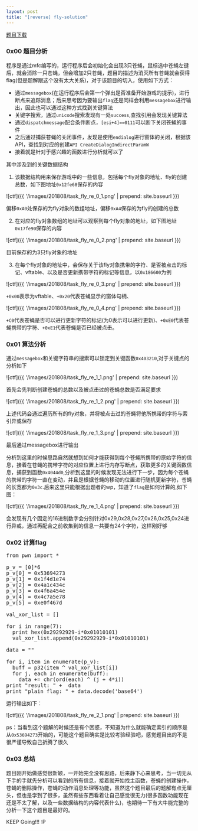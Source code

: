 ```yaml
---
layout: post
title: "[reverse] fly-solution"
---
```


[题目下载](https://github.com/pench3r/pench3r.github.io/blob/master/images/201808/fly.exe?raw=true)

### 0x00 题目分析 ###

程序是通过mfc编写的，运行程序后会初始化会出现3只苍蝇，鼠标选中苍蝇左键后，就会消除一只苍蝇，但会增加2只苍蝇，题目的描述为消灭所有苍蝇就会获得flag(但是题解跟这个没有太大关系)，对于该题目的切入，使用如下方式：

- 通过`messagebox`(在运行程序后会第一个弹出是否准备开始游戏的提示)，进行断点来追踪消息；后来思考因为要输出`flag`还是同样会利用`messagebox`进行输出，因此也可以通过这种方式找到关键算法
- 关键字搜索，通过`unicode`搜索发现有一处`success`,查找引用会发现关键算法
- 通过`dispatchmessage`配合条件断点，`[esi+4]==0111`可以断下关闭苍蝇的事件
- 之后通过捕获苍蝇的关闭事件，发现是使用`endialog`进行窗体的关闭，根据该API，查找到对应的创建`API CreateDialogIndirectParamW`
- 接着就是针对于感兴趣的函数进行分析就可以了

其中涉及到的关键数据结构

1. 该数据结构用来保存游戏中的一些信息，包括每个fly对象的地址、fly的创建总数，如下图地址`0x12fe68`保存的内容

![ctf]({{ '/images/201808/task_fly_re_0_1.png' | prepend: site.baseurl }})

偏移`0xA0`处保存的为fly对象的数组地址，偏移`0xA4`保存的为fly的创建的总数

2. 在对应的fly对象数组的地址可以观察到每个fly对象的地址，如下图地址`0x17fe90`保存的内容

![ctf]({{ '/images/201808/task_fly_re_0_2.png' | prepend: site.baseurl }})

目前保存的为3只fly对象的地址

3. 在每个fly对象的地址中，会保存关于该fly对象携带的字符、是否被点击的标记、vftable、以及是否更新携带字符的标记等信息，以`0x186600`为例

![ctf]({{ '/images/201808/task_fly_re_0_3.png' | prepend: site.baseurl }}) 

`+0x00`表示为vftable、`+0x20`代表苍蝇显示的窗体句柄、

![ctf]({{ '/images/201808/task_fly_re_0_4.png' | prepend: site.baseurl }})

`+C0`代表苍蝇是否可以进行更新字符的标记(为0表示可以进行更新)、`+0xE0`代表苍蝇携带的字符、`+0xE1`代表苍蝇是否已经被点击。

### 0x01 算法分析 ###

通过`messagebox`和关键字符串的搜索可以锁定到关键函数`0x403210`,对于关键点的分析如下

![ctf]({{ '/images/201808/task_fly_re_1_1.png' | prepend: site.baseurl }})

首先会先判断创建苍蝇的总数以及被点击过的苍蝇总数是否满足要求

![ctf]({{ '/images/201808/task_fly_re_1_2.png' | prepend: site.baseurl }})

上述代码会通过遍历所有的fly对象，并将被点击过的苍蝇将他所携带的字符与索引异或保存

![ctf]({{ '/images/201808/task_fly_re_1_3.png' | prepend: site.baseurl }})

最后通过messagebox进行输出

分析到这里的时候思路自然就想到如何才能获得到每个苍蝇所携带的原始字符的信息，接着在苍蝇的携带字符的对应位置上进行内存写断点，获取更多的关键函数信息，捕获到函数`0x4044d0`,分析到这里的时候发现无法进行下一步，因为每个苍蝇的携带的字符一直在变动，并且是根据苍蝇的移动的位置进行随机更新字符，苍蝇的长宽都为`0x3c`.后来这里只能根据出题者的wp，知道了`flag`是如何计算的,如下图：

![ctf]({{ '/images/201808/task_fly_re_1_4.png' | prepend: site.baseurl }})

会发现有几个固定的16进制数字会分别针对0x29,0x28,0x27,0x26,0x25,0x24进行异或，通过再配合之前收集到的信息一共要有24个字符，这样刚好够

### 0x02 计算flag ###

<pre>from pwn import *

p_v = [0]*6
p_v[0] = 0x53694273
p_v[1] = 0x1f4d1e74
p_v[2] = 0x4a1c434c
p_v[3] = 0x4f6a454e
p_v[4] = 0x4c7a5e78
p_v[5] = 0xe0f467d

val_xor_list = []

for i in range(7):
  print hex(0x29292929-i*0x01010101)
  val_xor_list.append(0x29292929-i*0x01010101)

data = ""

for i, item in enumerate(p_v):
  buff = p32(item ^ val_xor_list[i])
  for j, each in enumerate(buff):
    data += chr(ord(each) ^ (j + 4*i))
print "result: " +  data
print "plain flag: " + data.decode('base64')</pre>

运行输出如下：

![ctf]({{ '/images/201808/task_fly_re_2_1.png' | prepend: site.baseurl }})

ps：当看到这个题解的时候还是有个困惑，不知道为什么就能确定索引的顺序是从`0x53694273`开始的，可能这个题目确实是比较考验经验吧，感觉题目出的不是很严谨导致自己折腾了很久

### 0x03 总结 ###

题目刚开始做感觉很新颖，一开始完全没有思路，后来静下心来思考，当一切无从下手的手就先分析可以看到的所有信息，接着就开始找主函数，苍蝇的创建操作，苍蝇的删除操作，苍蝇的动作消息处理等功能，虽然这个题目最后的题解有点无厘头，但也是学到了很多，虽然有些东西看着让自己感觉很无力(很多函数功能现在还是不太了解，以及一些数据结构的内容代表什么)，也期待一下有大牛能完整的分析一下这个题目是最好的。

KEEP Going!!! :P


